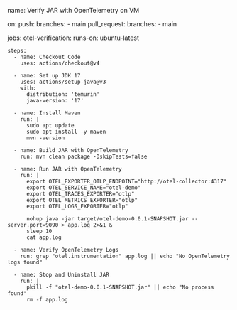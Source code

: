 name: Verify JAR with OpenTelemetry on VM

on:
  push:
    branches:
      - main
  pull_request:
    branches:
      - main

jobs:
  otel-verification:
    runs-on: ubuntu-latest

    steps:
      - name: Checkout Code
        uses: actions/checkout@v4

      - name: Set up JDK 17
        uses: actions/setup-java@v3
        with:
          distribution: 'temurin'
          java-version: '17'

      - name: Install Maven
        run: |
          sudo apt update
          sudo apt install -y maven
          mvn -version

      - name: Build JAR with OpenTelemetry
        run: mvn clean package -DskipTests=false

      - name: Run JAR with OpenTelemetry
        run: |
          export OTEL_EXPORTER_OTLP_ENDPOINT="http://otel-collector:4317"
          export OTEL_SERVICE_NAME="otel-demo"
          export OTEL_TRACES_EXPORTER="otlp"
          export OTEL_METRICS_EXPORTER="otlp"
          export OTEL_LOGS_EXPORTER="otlp"

          nohup java -jar target/otel-demo-0.0.1-SNAPSHOT.jar --server.port=9090 > app.log 2>&1 &
          sleep 10
          cat app.log

      - name: Verify OpenTelemetry Logs
        run: grep "otel.instrumentation" app.log || echo "No OpenTelemetry logs found"

      - name: Stop and Uninstall JAR
        run: |
          pkill -f "otel-demo-0.0.1-SNAPSHOT.jar" || echo "No process found"
          rm -f app.log